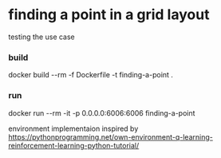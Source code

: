 # finding a point in a grid layout
testing the use case

### build
docker build --rm -f Dockerfile -t finding-a-point .

### run
docker run --rm -it -p 0.0.0.0:6006:6006 finding-a-point

environment implementaion inspired by 
https://pythonprogramming.net/own-environment-q-learning-reinforcement-learning-python-tutorial/